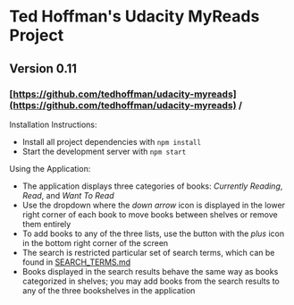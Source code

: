 # Ted Hoffman's Udacity MyReads Project
## Version 0.11
### [https://github.com/tedhoffman/udacity-myreads](https://github.com/tedhoffman/udacity-myreads) /

Installation Instructions:

* Install all project dependencies with `npm install`
* Start the development server with `npm start`

Using the Application:

* The application displays three categories of books: *Currently Reading*, *Read*, and *Want To Read*
* Use the dropdown where the *down arrow* icon is displayed in the lower right corner of each book to move books between shelves or remove them entirely
* To add books to any of the three lists, use the button with the *plus* icon in the bottom right corner of the screen
* The search is restricted particular set of search terms, which can be found in [SEARCH_TERMS.md](SEARCH_TERMS.md)
* Books displayed in the search results behave the same way as books categorized in shelves; you may add books from the search results to any
  of the three bookshelves in the application
